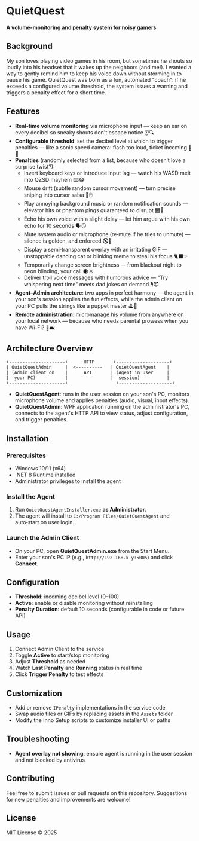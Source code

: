 # QuietQuest

**A volume-monitoring and penalty system for noisy gamers**

## Background

My son loves playing video games in his room, but sometimes he shouts so loudly into his headset that it wakes up the neighbors (and me!). I wanted a way to gently remind him to keep his voice down without storming in to pause his game. QuietQuest was born as a fun, automated "coach": if he exceeds a configured volume threshold, the system issues a warning and triggers a penalty effect for a short time.

## Features

- **Real‑time volume monitoring** via microphone input — keep an ear on every decibel so sneaky shouts don't escape notice 👂🔍
- **Configurable threshold**: set the decibel level at which to trigger penalties — like a sonic speed camera: flash too loud, ticket incoming 🚨🎶
- **Penalties** (randomly selected from a list, because who doesn’t love a surprise twist?):
  - Invert keyboard keys or introduce input lag — watch his WASD melt into QZSD mayhem ⌨️😂
  - Mouse drift (subtle random cursor movement) — turn precise sniping into cursor salsa 💃🖱️
  - Play annoying background music or random notification sounds — elevator hits or phantom pings guaranteed to disrupt 🛗📳
  - Echo his own voice with a slight delay — let him argue with his own echo for 10 seconds 🗣️🪞
  - Mute system audio or microphone (re‑mute if he tries to unmute) — silence is golden, and enforced 🔇🥇
  - Display a semi‑transparent overlay with an irritating GIF — unstoppable dancing cat or blinking meme to steal his focus 🐈‍⬛✨
  - Temporarily change screen brightness — from blackout night to neon blinding, your call 🌒☀️
  - Deliver troll voice messages with humorous advice — "Try whispering next time" meets dad jokes on demand 🎙️😈
- **Agent–Admin architecture**: two apps in perfect harmony — the agent in your son's session applies the fun effects, while the admin client on your PC pulls the strings like a puppet master 🕹️👔
- **Remote administration**: micromanage his volume from anywhere on your local network — because who needs parental prowess when you have Wi-Fi? 📶🛋️

## Architecture Overview

```
+---------------------+      HTTP       +--------------------+
| QuietQuestAdmin     |  <----------   | QuietQuestAgent    |
| (Admin client on    |      API       | (Agent in user     |
|  your PC)           |                |  session)          |
+---------------------+                  +--------------------+
```

- **QuietQuestAgent**: runs in the user session on your son's PC, monitors microphone volume and applies penalties (audio, visual, input effects).
- **QuietQuestAdmin**: WPF application running on the administrator's PC, connects to the agent's HTTP API to view status, adjust configuration, and trigger penalties.

## Installation

### Prerequisites

- Windows 10/11 (x64)
- .NET 8 Runtime installed
- Administrator privileges to install the agent

### Install the Agent

1. Run `QuietQuestAgentInstaller.exe` **as Administrator**.
2. The agent will install to `C:/Program Files/QuietQuestAgent` and auto‑start on user login.

### Launch the Admin Client

- On your PC, open **QuietQuestAdmin.exe** from the Start Menu.
- Enter your son's PC IP (e.g., `http://192.168.x.y:5005`) and click **Connect**.

## Configuration

- **Threshold**: incoming decibel level (0–100)
- **Active**: enable or disable monitoring without reinstalling
- **Penalty Duration**: default 10 seconds (configurable in code or future API)

## Usage

1. Connect Admin Client to the service
2. Toggle **Active** to start/stop monitoring
3. Adjust **Threshold** as needed
4. Watch **Last Penalty** and **Running** status in real time
5. Click **Trigger Penalty** to test effects

## Customization

- Add or remove `IPenalty` implementations in the service code
- Swap audio files or GIFs by replacing assets in the `Assets` folder
- Modify the Inno Setup scripts to customize installer UI or paths

## Troubleshooting

- **Agent overlay not showing**: ensure agent is running in the user session and not blocked by antivirus

## Contributing

Feel free to submit issues or pull requests on this repository. Suggestions for new penalties and improvements are welcome!

## License

MIT License © 2025  


